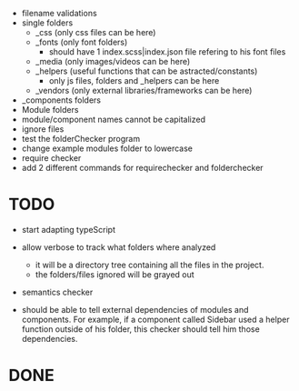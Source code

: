 - filename validations
- single folders
  - _css (only css files can be here)
  - _fonts (only font folders)
    - should have 1 index.scss|index.json file refering to his font files
  - _media (only images/videos can be here)
  - _helpers (useful functions that can be astracted/constants)
    - only js files, folders and _helpers can be here
  - _vendors (only external libraries/frameworks can be here)
- _components folders
- Module folders
- module/component names cannot be capitalized
- ignore files
- test the folderChecker program
- change example modules folder to lowercase
- require checker
- add 2 different commands for requirechecker and folderchecker

# TODO
  - start adapting typeScript
  - allow verbose to track what folders where analyzed
    - it will be a directory tree containing all the files in the project.
    - the folders/files ignored will be grayed out

  - semantics checker
  - should be able to tell external dependencies of modules and components.
    For example, if a component called Sidebar used a helper function outside
    of his folder, this checker should tell him those dependencies.

# DONE

